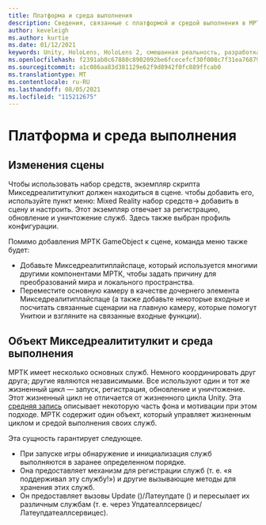 ```yaml
---
title: Платформа и среда выполнения
description: Сведения, связанные с платформой и средой выполнения в МРТК.
author: keveleigh
ms.author: kurtie
ms.date: 01/12/2021
keywords: Unity, HoloLens, HoloLens 2, смешанная реальность, разработка, MRTK
ms.openlocfilehash: f2391ab0c67880c8902092be6fcecefcf30f008c7f31ea76879d399e35e1491b
ms.sourcegitcommit: a1c086aa83d381129e62f9d8942f0fc889ffcab0
ms.translationtype: MT
ms.contentlocale: ru-RU
ms.lasthandoff: 08/05/2021
ms.locfileid: "115212675"
---
```

# <a name="framework-and-runtime"></a>Платформа и среда выполнения

## <a name="changes-to-the-scene"></a>Изменения сцены

Чтобы использовать набор средств, экземпляр скрипта Микседреалититулкит должен находиться в сцене.
чтобы добавить его, используйте пункт меню: Mixed Reality набор средств-> добавить в сцену и настроить. Этот экземпляр отвечает за регистрацию, обновление и уничтожение служб. Здесь также выбран профиль конфигурации.

Помимо добавления МРТК GameObject к сцене, команда меню также будет:

- Добавьте Микседреалитиплайспаце, который используется многими другими компонентами МРТК, чтобы задать причину для преобразований мира и локального пространства.
- Переместите основную камеру в качестве дочернего элемента Микседреалитиплайспаце (а также добавьте некоторые входные и посчитать связанные сценарии на главную камеру, которые помогут Унитюи и взгляните на связанные входные функции).

## <a name="mixedrealitytoolkit-object-and-runtime"></a>Объект Микседреалититулкит и среда выполнения

МРТК имеет несколько основных служб. Немного координировать друг друга; другие являются независимыми.
Все используют один и тот же жизненный цикл — запуск, регистрация, обновление и уничтожение. Этот жизненный цикл не отличается от жизненного цикла Unity. Эта [средняя запись](https://medium.com/@stephen_hodgson/the-mixed-reality-framework-6fdb5c11feb2) описывает некоторую часть фона и мотивации при этом подходе. МРТК содержит один объект, который управляет жизненным циклом и средой выполнения своих служб.

Эта сущность гарантирует следующее.

- При запуске игры обнаружение и инициализация служб выполняются в заранее определенном порядке.
- Она предоставляет механизм для регистрации служб (т. е. «я поддерживал эту службу!») и другие вызывающие методы для хранения этих служб.
- Он предоставляет вызовы Update ()/Латеупдате () и пересылает их различным службам (т. е. через Упдатеаллсервицес/Латеупдатеаллсервицес).
